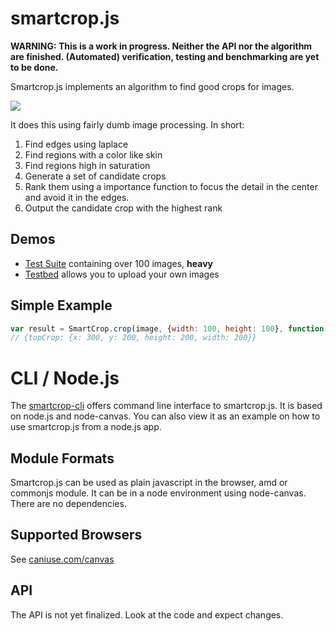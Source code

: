 # smartcrop.js

**WARNING: This is a work in progress. Neither the API nor the algorithm are finished.
(Automated) verification, testing and benchmarking are yet to be done.**

Smartcrop.js implements an algorithm to find good crops for images.

![](http://29a.ch/sandbox/2014/smartcrop/doc/example.jpg)

It does this using fairly dumb image processing. In short:
1. Find edges using laplace
1. Find regions with a color like skin
1. Find regions high in saturation
1. Generate a set of candidate crops
1. Rank them using a importance function to focus the detail in the center
  and avoid it in the edges. 
1. Output the candidate crop with the highest rank

## Demos
* [Test Suite]() containing over 100 images, **heavy**
* [Testbed]() allows you to upload your own images


## Simple Example
```javascript
var result = SmartCrop.crop(image, {width: 100, height: 100}, function(result){console.log(result);});
// {topCrop: {x: 300, y: 200, height: 200, width: 200}}
```

# CLI / Node.js
The [smartcrop-cli](https://github.com/jwagner/smartcrop-cli) offers command line interface to smartcrop.js. It is based on node.js and node-canvas. You can also view it as an example on how to use smartcrop.js from a node.js app.

## Module Formats

Smartcrop.js can be used as plain javascript in the browser, amd or commonjs module.
It can be in a node environment using node-canvas. There are no dependencies.

## Supported Browsers
See [caniuse.com/canvas](http://caniuse.com/canvas)

## API

The API is not yet finalized. Look at the code and expect changes.
